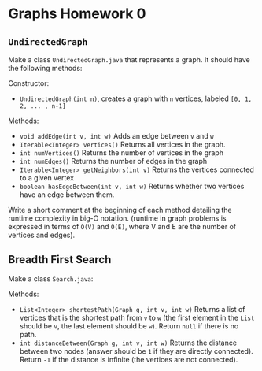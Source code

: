# Graphs Homework 0

## `UndirectedGraph`

Make a class `UndirectedGraph.java` that represents a graph. It should have the following methods:

Constructor:
- `UndirectedGraph(int n)`, creates a graph with `n` vertices, labeled `[0, 1, 2, ... , n-1]`

Methods:
- `void addEdge(int v, int w)` Adds an edge between `v` and `w`
- `Iterable<Integer> vertices()` Returns all vertices in the graph.
- `int numVertices()` Returns the number of vertices in the graph
- `int numEdges()` Returns the number of edges in the graph
- `Iterable<Integer> getNeighbors(int v)` Returns the vertices connected to a given vertex
- `boolean hasEdgeBetween(int v, int w)` Returns whether two vertices have an edge between them.

Write a short comment at the beginning of each method detailing the runtime complexity in big-O notation. (runtime in graph problems is expressed in terms of `O(V)` and `O(E)`, where V and E are the number of vertices and edges).

## Breadth First Search

Make a class `Search.java`:

Methods:
- `List<Integer> shortestPath(Graph g, int v, int w)` Returns a list of vertices that is the shortest path from `v` to `w` (the first element in the `List` should be `v`, the last element should be `w`). Return `null` if there is no path.
- `int distanceBetween(Graph g, int v, int w)` Returns the distance between two nodes (answer should be `1` if they are directly connected). Return `-1` if the distance is infinite (the vertices are not connected).